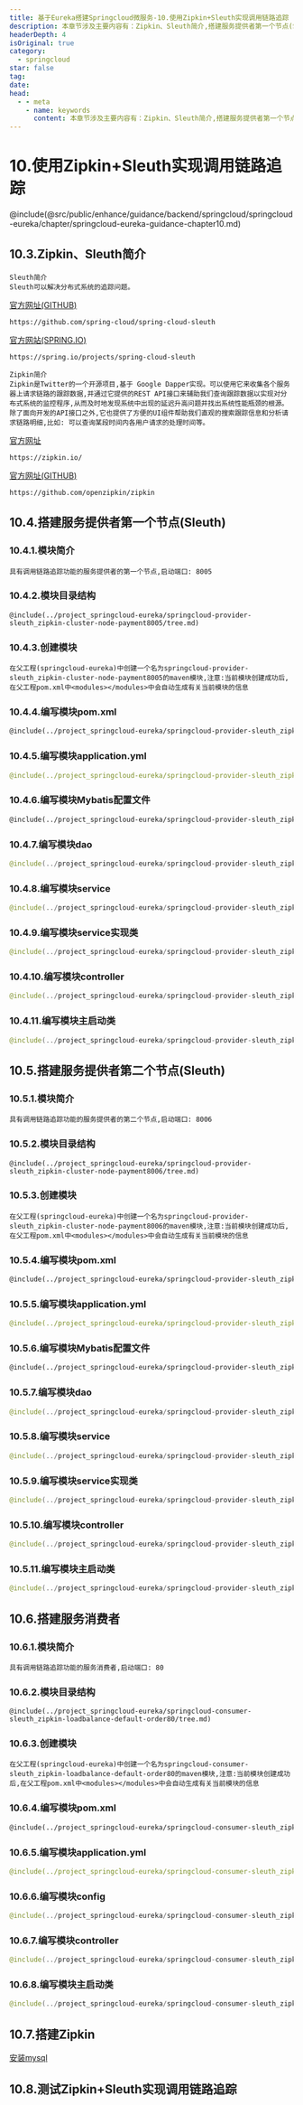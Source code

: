 ```yaml
---
title: 基于Eureka搭建Springcloud微服务-10.使用Zipkin+Sleuth实现调用链路追踪
description: 本章节涉及主要内容有：Zipkin、Sleuth简介,搭建服务提供者第一个节点(Sleuth),搭建服务提供者第二个节点(Sleuth),搭建服务消费者,搭建Zipkin,测试Zipkin+Sleuth实现调用链路追踪,具体每个小节中包含的内容可使通过下面的章节内容大纲进行查看,所有代码均经过严格测试，可直接复制运行即可。
headerDepth: 4
isOriginal: true
category:
  - springcloud
star: false
tag:
date: 
head:
  - - meta
    - name: keywords
      content: 本章节涉及主要内容有：Zipkin、Sleuth简介,搭建服务提供者第一个节点(Sleuth),搭建服务提供者第二个节点(Sleuth),搭建服务消费者,搭建Zipkin,测试Zipkin+Sleuth实现调用链路追踪,具体每个小节中包含的内容可使通过下面的章节内容大纲进行查看,所有代码均经过严格测试，可直接复制运行即可。
---
```


# 10.使用Zipkin+Sleuth实现调用链路追踪
@include(@src/public/enhance/guidance/backend/springcloud/springcloud-eureka/chapter/springcloud-eureka-guidance-chapter10.md)
## 10.3.Zipkin、Sleuth简介
    Sleuth简介
    Sleuth可以解决分布式系统的追踪问题。
<a href="https://github.com/spring-cloud/spring-cloud-sleuth" target="_blank">官方网址(GITHUB)</a>
```
https://github.com/spring-cloud/spring-cloud-sleuth
```
<a href="https://spring.io/projects/spring-cloud-sleuth" target="_blank">官方网站(SPRING.IO)</a>
```
https://spring.io/projects/spring-cloud-sleuth
```
    Zipkin简介
    Zipkin是Twitter的一个开源项目,基于 Google Dapper实现。可以使用它来收集各个服务器上请求链路的跟踪数据,并通过它提供的REST API接口来辅助我们查询跟踪数据以实现对分布式系统的监控程序,从而及时地发现系统中出现的延迟升高问题并找出系统性能瓶颈的根源。除了面向开发的API接口之外,它也提供了方便的UI组件帮助我们直观的搜索跟踪信息和分析请求链路明细,比如: 可以查询某段时间内各用户请求的处理时间等。
<a href="https://zipkin.io/" target="_blank">官方网址</a>
```
https://zipkin.io/
```
<a href="https://github.com/openzipkin/zipkin" target="_blank">官方网址(GITHUB)</a>
```
https://github.com/openzipkin/zipkin
```
    
## 10.4.搭建服务提供者第一个节点(Sleuth)
### 10.4.1.模块简介
    具有调用链路追踪功能的服务提供者的第一个节点,启动端口: 8005
### 10.4.2.模块目录结构
```
@include(../project_springcloud-eureka/springcloud-provider-sleuth_zipkin-cluster-node-payment8005/tree.md)
```
### 10.4.3.创建模块
	在父工程(springcloud-eureka)中创建一个名为springcloud-provider-sleuth_zipkin-cluster-node-payment8005的maven模块,注意:当前模块创建成功后,在父工程pom.xml中<modules></modules>中会自动生成有关当前模块的信息
### 10.4.4.编写模块pom.xml
```xml
@include(../project_springcloud-eureka/springcloud-provider-sleuth_zipkin-cluster-node-payment8005/pom.xml)
```
### 10.4.5.编写模块application.yml
```yml
@include(../project_springcloud-eureka/springcloud-provider-sleuth_zipkin-cluster-node-payment8005/src/main/resources/application.yml)
```
### 10.4.6.编写模块Mybatis配置文件
```xml
@include(../project_springcloud-eureka/springcloud-provider-sleuth_zipkin-cluster-node-payment8005/src/main/resources/mapper/PaymentMapper.xml)
```
### 10.4.7.编写模块dao
```java
@include(../project_springcloud-eureka/springcloud-provider-sleuth_zipkin-cluster-node-payment8005/src/main/java/org/openatom/springcloud/dao/PaymentDao.java)
```
### 10.4.8.编写模块service
```java
@include(../project_springcloud-eureka/springcloud-provider-sleuth_zipkin-cluster-node-payment8005/src/main/java/org/openatom/springcloud/service/PaymentService.java)
```
### 10.4.9.编写模块service实现类
```java
@include(../project_springcloud-eureka/springcloud-provider-sleuth_zipkin-cluster-node-payment8005/src/main/java/org/openatom/springcloud/service/impl/PaymentServiceImpl.java)
```
### 10.4.10.编写模块controller
```java
@include(../project_springcloud-eureka/springcloud-provider-sleuth_zipkin-cluster-node-payment8005/src/main/java/org/openatom/springcloud/controller/PaymentController.java)
```
### 10.4.11.编写模块主启动类
```java
@include(../project_springcloud-eureka/springcloud-provider-sleuth_zipkin-cluster-node-payment8005/src/main/java/org/openatom/springcloud/PaymentServiceProviderSleuthAndZipkinClusterNode8005.java)
```

## 10.5.搭建服务提供者第二个节点(Sleuth)
### 10.5.1.模块简介
    具有调用链路追踪功能的服务提供者的第二个节点,启动端口: 8006
### 10.5.2.模块目录结构
```
@include(../project_springcloud-eureka/springcloud-provider-sleuth_zipkin-cluster-node-payment8006/tree.md)
```
### 10.5.3.创建模块
	在父工程(springcloud-eureka)中创建一个名为springcloud-provider-sleuth_zipkin-cluster-node-payment8006的maven模块,注意:当前模块创建成功后,在父工程pom.xml中<modules></modules>中会自动生成有关当前模块的信息
### 10.5.4.编写模块pom.xml
```xml
@include(../project_springcloud-eureka/springcloud-provider-sleuth_zipkin-cluster-node-payment8006/pom.xml)
```
### 10.5.5.编写模块application.yml
```yml
@include(../project_springcloud-eureka/springcloud-provider-sleuth_zipkin-cluster-node-payment8006/src/main/resources/application.yml)
```
### 10.5.6.编写模块Mybatis配置文件
```xml
@include(../project_springcloud-eureka/springcloud-provider-sleuth_zipkin-cluster-node-payment8006/src/main/resources/mapper/PaymentMapper.xml)
```
### 10.5.7.编写模块dao
```java
@include(../project_springcloud-eureka/springcloud-provider-sleuth_zipkin-cluster-node-payment8006/src/main/java/org/openatom/springcloud/dao/PaymentDao.java)
```
### 10.5.8.编写模块service
```java
@include(../project_springcloud-eureka/springcloud-provider-sleuth_zipkin-cluster-node-payment8006/src/main/java/org/openatom/springcloud/service/PaymentService.java)
```
### 10.5.9.编写模块service实现类
```java
@include(../project_springcloud-eureka/springcloud-provider-sleuth_zipkin-cluster-node-payment8006/src/main/java/org/openatom/springcloud/service/impl/PaymentServiceImpl.java)
```
### 10.5.10.编写模块controller
```java
@include(../project_springcloud-eureka/springcloud-provider-sleuth_zipkin-cluster-node-payment8006/src/main/java/org/openatom/springcloud/controller/PaymentController.java)
```
### 10.5.11.编写模块主启动类
```java
@include(../project_springcloud-eureka/springcloud-provider-sleuth_zipkin-cluster-node-payment8006/src/main/java/org/openatom/springcloud/PaymentServiceProviderSleuthAndZipkinClusterNode8006.java)
```

## 10.6.搭建服务消费者
### 10.6.1.模块简介
    具有调用链路追踪功能的服务消费者,启动端口: 80
### 10.6.2.模块目录结构
```
@include(../project_springcloud-eureka/springcloud-consumer-sleuth_zipkin-loadbalance-default-order80/tree.md)
```
### 10.6.3.创建模块
	在父工程(springcloud-eureka)中创建一个名为springcloud-consumer-sleuth_zipkin-loadbalance-default-order80的maven模块,注意:当前模块创建成功后,在父工程pom.xml中<modules></modules>中会自动生成有关当前模块的信息
### 10.6.4.编写模块pom.xml
```xml
@include(../project_springcloud-eureka/springcloud-consumer-sleuth_zipkin-loadbalance-default-order80/pom.xml)
```
### 10.6.5.编写模块application.yml
```yml
@include(../project_springcloud-eureka/springcloud-consumer-sleuth_zipkin-loadbalance-default-order80/src/main/resources/application.yml)
```
### 10.6.6.编写模块config
```java
@include(../project_springcloud-eureka/springcloud-consumer-sleuth_zipkin-loadbalance-default-order80/src/main/java/org/openatom/springcloud/config/ApplicationContextConfig.java)
```
### 10.6.7.编写模块controller
```java
@include(../project_springcloud-eureka/springcloud-consumer-sleuth_zipkin-loadbalance-default-order80/src/main/java/org/openatom/springcloud/controller/OrderConsumerController.java)
```
### 10.6.8.编写模块主启动类
```java
@include(../project_springcloud-eureka/springcloud-consumer-sleuth_zipkin-loadbalance-default-order80/src/main/java/org/openatom/springcloud/OrderServiceConsumerSleuthAndZipkinLoadBalanceDefault80.java)
```

## 10.7.搭建Zipkin
<a href="/blogs/environment/centos/centos7/shardings/centos7-chapter-3.%E6%90%AD%E5%BB%BA%E5%9F%BA%E7%A1%80%E5%BC%80%E5%8F%91%E7%8E%AF%E5%A2%83.html#_3-5-%E5%AE%89%E8%A3%85mysql" target="_blank">安装mysql</a>
## 10.8.测试Zipkin+Sleuth实现调用链路追踪

